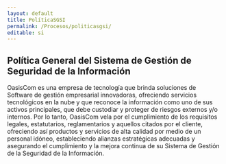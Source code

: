 ```yaml
---
layout: default
title: PolíticaSGSI
permalink: /Procesos/politicasgsi/
editable: si
---
```


## Política General del Sistema de Gestión de Seguridad de la Información


OasisCom es una empresa de tecnología que brinda soluciones de Software de gestión empresarial innovadoras, ofreciendo servicios tecnológicos en la nube y que reconoce la información como uno de sus activos principales, que debe custodiar y proteger de riesgos externos y/o internos. Por lo tanto, OasisCom vela por el cumplimiento de los requisitos legales, estatutarios, reglamentarios y aquellos citados por el cliente, ofreciendo así productos y servicios de alta calidad por medio de un personal idóneo, estableciendo alianzas estratégicas adecuadas y asegurando el cumplimiento y la mejora continua de su Sistema de Gestión de la Seguridad de la Información.  


